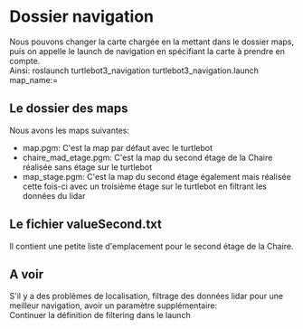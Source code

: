# Dossier navigation
Nous pouvons changer la carte chargée en la mettant dans le dossier maps, puis on appelle le launch de navigation en spécifiant la carte à prendre en compte.  
Ainsi: roslaunch turtlebot3_navigation turtlebot3_navigation.launch map_name:=<Nom de la carte>  

## Le dossier des maps
Nous avons les maps suivantes:
- map.pgm: C'est la map par défaut avec le turtlebot
- chaire_mad_etage.pgm: C'est la map du second étage de la Chaire réalisée sans étage sur le turtlebot
- map_stage.pgm: C'est la map du second étage également mais réalisée cette fois-ci avec un troisième étage sur le turtlebot en filtrant les données du lidar

## Le fichier valueSecond.txt
Il contient une petite liste d'emplacement pour le second étage de la Chaire.

## A voir  
S'il y a des problèmes de localisation, filtrage des données lidar pour une meilleur navigation, avoir un paramètre supplémentaire:  
Continuer la définition de filtering dans le launch
